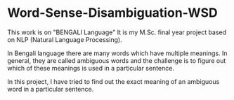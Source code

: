 # Word-Sense-Disambiguation-WSD

This work is on "BENGALI Language"
It is my M.Sc. final year project based on NLP (Natural Language Processing).

In Bengali language there are many words which have multiple meanings. In general, they are called ambiguous words and the challenge is to figure out which of these meanings is used in a particular sentence.
  
In this project, I have tried to find out the exact meaning of an ambiguous word in a particular sentence.
